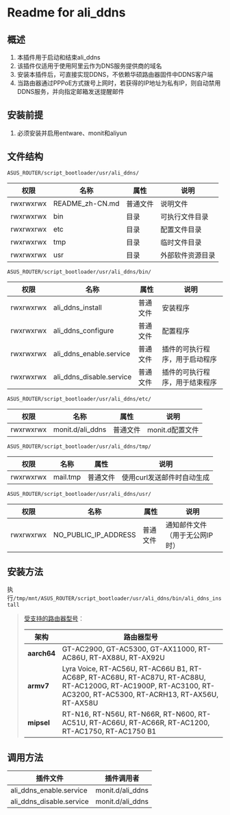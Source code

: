 # Readme for ali_ddns

## 概述

1. 本插件用于启动和结束ali_ddns
2. 该插件仅适用于使用阿里云作为DNS服务提供商的域名
3. 安装本插件后，可直接实现DDNS，不依赖华硕路由器固件中DDNS客户端
4. 当路由器通过PPPoE方式拨号上网时，若获得的IP地址为私有IP，则自动禁用DDNS服务，并向指定邮箱发送提醒邮件

## 安装前提

1. 必须安装并启用entware、monit和aliyun

## 文件结构

`ASUS_ROUTER/script_bootloader/usr/ali_ddns/`

| 权限      | 名称            | 属性     | 说明             |
| --------- | --------------- | -------- | ---------------- |
| rwxrwxrwx | README_zh-CN.md | 普通文件 | 说明文件         |
| rwxrwxrwx | bin             | 目录     | 可执行文件目录   |
| rwxrwxrwx | etc             | 目录     | 配置文件目录     |
| rwxrwxrwx | tmp             | 目录     | 临时文件目录     |
| rwxrwxrwx | usr             | 目录     | 外部软件资源目录 |

`ASUS_ROUTER/script_bootloader/usr/ali_ddns/bin/`

| 权限      | 名称                     | 属性     | 说明                           |
| --------- | ------------------------ | -------- | ------------------------------ |
| rwxrwxrwx | ali_ddns_install         | 普通文件 | 安装程序                       |
| rwxrwxrwx | ali_ddns_configure       | 普通文件 | 配置程序                       |
| rwxrwxrwx | ali_ddns_enable.service  | 普通文件 | 插件的可执行程序，用于启动程序 |
| rwxrwxrwx | ali_ddns_disable.service | 普通文件 | 插件的可执行程序，用于结束程序 |

`ASUS_ROUTER/script_bootloader/usr/ali_ddns/etc/`

| 权限      | 名称             | 属性     | 说明            |
| --------- | ---------------- | -------- | --------------- |
| rwxrwxrwx | monit.d/ali_ddns | 普通文件 | monit.d配置文件 |

`ASUS_ROUTER/script_bootloader/usr/ali_ddns/tmp/`

| 权限      | 名称     | 属性     | 说明                       |
| --------- | -------- | -------- | -------------------------- |
| rwxrwxrwx | mail.tmp | 普通文件 | 使用curl发送邮件时自动生成 |

`ASUS_ROUTER/script_bootloader/usr/ali_ddns/usr/`

| 权限      | 名称                 | 属性     | 说明                           |
| --------- | -------------------- | -------- | ------------------------------ |
| rwxrwxrwx | NO_PUBLIC_IP_ADDRESS | 普通文件 | 通知邮件文件（用于无公网IP时） |

## 安装方法

执行`/tmp/mnt/ASUS_ROUTER/script_bootloader/usr/ali_ddns/bin/ali_ddns_install`

   > [受支持的路由器型号](https://github.com/Entware/Entware/wiki/Install-on-Asus-stock-firmware)：
   >
   > | 架构        | 路由器型号                                                                                                                                                        |
   > | ----------- | ----------------------------------------------------------------------------------------------------------------------------------------------------------------- |
   > | **aarch64** | GT-AC2900, GT-AC5300, GT-AX11000, RT-AC86U, RT-AX88U, RT-AX92U                                                                                                    |
   > | **armv7**   | Lyra Voice, RT-AC56U, RT-AC66U B1, RT-AC68P, RT-AC68U, RT-AC87U, RT-AC88U, RT-AC1200G, RT-AC1900P, RT-AC3100, RT-AC3200, RT-AC5300, RT-ACRH13, RT-AX56U, RT-AX58U |
   > | **mipsel**  | RT-N16, RT-N56U, RT-N66R, RT-N600, RT-AC51U, RT-AC66U, RT-AC66R, RT-AC1200, RT-AC1750, RT-AC1750 B1                                                               |

## 调用方法

| 插件文件                 | 插件调用者       |
| ------------------------ | ---------------- |
| ali_ddns_enable.service  | monit.d/ali_ddns |
| ali_ddns_disable.service | monit.d/ali_ddns |